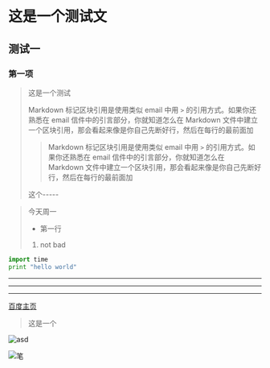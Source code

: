 # 这是一个测试文

## 测试一

### 第一项



> 这是一个测试
>
> Markdown 标记区块引用是使用类似 email 中用 `>` 的引用方式。如果你还熟悉在 email 信件中的引言部分，你就知道怎么在 Markdown 文件中建立一个区块引用，那会看起来像是你自己先断好行，然后在每行的最前面加
>
> >
> >
> >Markdown 标记区块引用是使用类似 email 中用 `>` 的引用方式。如果你还熟悉在 email 信件中的引言部分，你就知道怎么在 Markdown 文件中建立一个区块引用，那会看起来像是你自己先断好行，然后在每行的最前面加
>
> 这个-----



> 今天周一
>
> * 第一行
>
> 1. not bad
>
>

```python
import time
print "hello world"
```

***

---

-----------------



[百度主页](http://www.baidu.com)





> 这是一个



![](https://cdn.v2ex.co/avatar/7fc6/d33f/75057_large.png?m=1455774184 "asd")







![笔](C:\Users\songx\Desktop\1474628149503.png "来自网易邮箱的笔")





























